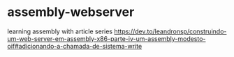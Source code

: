 # assembly-webserver

learning assembly with article series https://dev.to/leandronsp/construindo-um-web-server-em-assembly-x86-parte-iv-um-assembly-modesto-oif#adicionando-a-chamada-de-sistema-write
